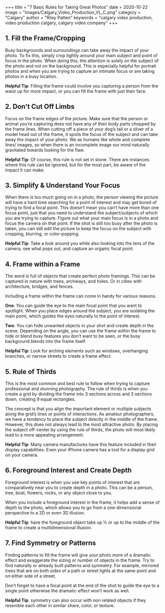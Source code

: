 +++
title = "7  Basic Rules for Taking Great Photos"
date = 2020-10-22
image = "images/Calgary_Video_Production_VL_C.png"
category = "Calgary"
author = "Riley Patten"
keywords = "calgary video production, video production calgary, calgary video company"
+++

## 1. Fill the Frame/Cropping

Busy backgrounds and surroundings can take away the impact of your photo. To fix this, simply crop tightly around your main subject and point of focus in the photo. When doing this, the attention is solely on the subject of the photo and not on the background. This is especially helpful for portrait photos and when you are trying to capture an intimate focus or are taking photos in a busy location. 

**Helpful Tip**: Filling the frame could involve you capturing a person from the waist up for more impact, or you can fill the frame with just their face.

## 2. Don't Cut Off Limbs

Focus on the frame edges of the picture. Make sure that the person or animal you’re capturing does not have any of their body parts chopped by the frame lines. When cutting off a piece of your dog’s tail or a sliver of a model head out of the frame, it spoils the focus of the subject and can take away the impact of your photo. We as humans like whole and complete lines/ images, so when there is an incomplete image our mind naturally gravitated towards looking for the flaw.

**Helpful Tip**: Of course, this rule is not set in stone. There are instances where this rule can be ignored, but for the most part, be aware of the impact it can make.

## 3. Simplify & Understand Your Focus 

When there is too much going on in a photo, the person viewing the picture will have a hard time searching for a point of interest and may get bored of trying to find a focal point. This doesn’t mean you can’t have more than one focus point, just that you need to understand the subject/subjects of which you are trying to capture.
Figure out what your main focus is in a photo and focus the camera on that point. If the shot is still too busy after the photo is taken, you can still edit the picture to keep the focus on the subject with cropping, blurring, or color-popping.  

**Helpful Tip**: Take a look around you while also looking into the lens of the camera, see what pops out, and capture an organic focal point.

## 4. Frame within a Frame

The word is full of objects that create perfect photo framings. This can be captured in nature with trees, archways, and holes. Or in cities with architecture, bridges, and fences.

Including a frame within the frame can come in handy for various reasons.

**One**: You can guide the eye to the main focal point that you want to spotlight. When you place edges around the subject, you are isolating the main point, which guides the eyes naturally to the point of interest.

**Two**: You can hide unwanted objects in your shot and create depth in the scene. Depending on the angle, you can use the frame within the frame to hide or blend busy features you don’t want to be seen, or the busy background blends into the frame itself.  

**Helpful Tip**: Look for arching elements such as windows, overhanging branches, or narrow streets to create a frame effect.

## 5. Rule of Thirds 

This is the most common and best rule to follow when trying to capture professional and stunning photography. The rule of thirds is when you create a grid by dividing the frame into 3 sections across and 3 sections down, creating 9 equal rectangles. 
 
The concept is that you align the important element or multiple subjects along the grid’s lines or points of interactions. As amateur photographers, we have a tendency to place the subject directly in the middle of the frame. However, this does not always lead to the most attractive photo. By placing the subject off-center by using the rule of thirds, the photo will most likely lead to a more appealing arrangement.  
 
**Helpful Tip**: Many camera manufactures have this feature included in their display capabilities. Even your iPhone camera has a tool for a display grid on your camera.

## 6. Foreground Interest and Create Depth 

Foreground interest is when you use key points of interest that are comparatively near you to create depth in a photo. This can be a person, tree, boat, flowers, rocks, or any object close to you.
 
When you include a foreground interest in the frame, it helps add a sense of depth to the photo, which allows you to go from a one-dimensional perspective to a 2D or even 3D illusion.
 
**Helpful Tip**: have the foreground object take up ½ or up to the middle of the frame to create a multidimensional illusion.

## 7. Find Symmetry or Patterns

Finding patterns to fill the frame will give your photo more of a dramatic effect and exaggerate the sizing or number of objects in the frame. 
Try to find naturally or already built patterns and symmetry. For example, mirrored trees that are on both sides of a path or street lights at the same point and on either side of a street.
 
Don’t forget to have a focal point at the end of the shot to guide the eye to a single point otherwise the dramatic effect won’t work as well.  
 
**Helpful Tip**: symmetry can also occur with non related objects if they resemble each other in similar share, color, or texture. 

